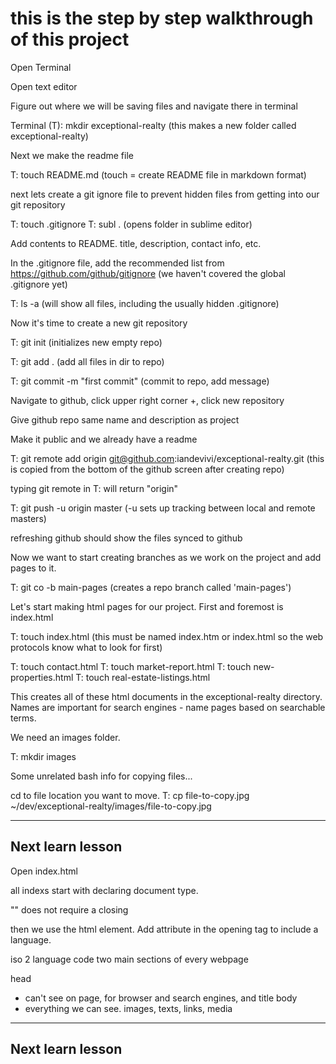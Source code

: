 # this is the step by step walkthrough of this project

Open Terminal

Open text editor

Figure out where we will be saving files and navigate there in terminal

Terminal (T):
mkdir exceptional-realty (this makes a new folder called exceptional-realty)

Next we make the readme file

T:
touch README.md (touch = create README file in markdown format)

next lets create a git ignore file to prevent hidden files from getting into our git repository

T:
touch .gitignore
T:
subl . (opens folder in sublime editor)

Add contents to README.
title, description, contact info, etc.

In the .gitignore file, add the recommended list from https://github.com/github/gitignore
(we haven't covered the global .gitignore yet)

T:
ls -a (will show all files, including the usually hidden .gitignore)

Now it's time to create a new git repository

T:
git init  (initializes new empty repo)

T:
git add . (add all files in dir to repo)

T:
git commit -m "first commit" (commit to repo, add message)

Navigate to github, click upper right corner +, click new repository

Give github repo same name and description as project

Make it public and we already have a readme

T: 
git remote add origin git@github.com:iandevivi/exceptional-realty.git
(this is copied from the bottom of the github screen after creating repo)

typing git remote in T: will return "origin"

T:
git push -u origin master (-u sets up tracking between local and remote masters)

refreshing github should show the files synced to github

Now we want to start creating branches as we work on the project and add pages to it.

T:
git co -b main-pages (creates a repo branch called 'main-pages')

Let's start making html pages for our project.  First and foremost is index.html

T:
touch index.html (this must be named index.htm or index.html so the web protocols know what to look for first)

T:
touch contact.html
T:
touch market-report.html
T:
touch new-properties.html
T:
touch real-estate-listings.html

This creates all of these html documents in the exceptional-realty directory.
Names are important for search engines - name pages based on searchable terms.

We need an images folder.

T: 
mkdir images

Some unrelated bash info for copying files...

cd to file location you want to move.
T:
cp file-to-copy.jpg ~/dev/exceptional-realty/images/file-to-copy.jpg

--------------
Next learn lesson
--------------

Open index.html

all indexs start with declaring document type.

"<!DOCTYPE html>" does not require a closing

then we use the html element.  Add attribute in the opening tag to include a language.
<html lang="en"> iso 2 language code
two main sections of every webpage

head
- can't see on page, for browser and search engines, and title
body
- everything we can see.  images, texts, links, media

--------------
Next learn lesson
--------------






